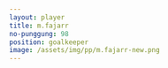 ```yaml
---
layout: player
title: m.fajarr
no-punggung: 98
position: goalkeeper
image: /assets/img/pp/m.fajarr-new.png
---
```

